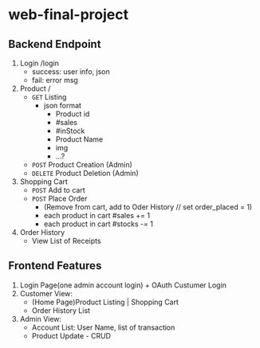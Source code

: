 # web-final-project

## Backend Endpoint
1. Login /login
    - success: user info, json
    - fail: error msg
2. Product /
    - ```GET``` Listing
        - json format
            - Product id
            - #sales
            - #inStock
            - Product Name
            - img
            - ...?
    - ```POST``` Product Creation (Admin)
    - ```DELETE``` Product Deletion (Admin)
3. Shopping Cart
    - ```POST``` Add to cart
    - ```POST``` Place Order 
        - (Remove from cart, add to Oder History // set order_placed = 1)
        - each product in cart #sales += 1
        - each product in cart #stocks -= 1
4. Order History
    - View List of Receipts

## Frontend Features
1. Login Page(one admin account login) + OAuth Custumer Login
2. Customer View:
    - (Home Page)Product Listing | Shopping Cart
    - Order History List
3. Admin View:
    - Account List: User Name, list of transaction
    - Product Update - CRUD